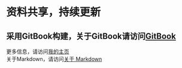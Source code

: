 # 资料共享，持续更新

## 采用GitBook构建，关于GitBook请访问[GitBook](https://www.gitbook.com/)

更多信息，请访问[我的主页](https://www.yinshengphy.cn/)  
关于Markdown，请访问[关于 Markdown](http://xianbai.me/learn-md/article/about/readme.html)




